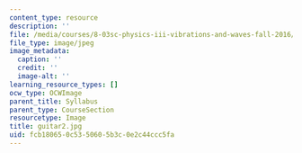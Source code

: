 ```yaml
---
content_type: resource
description: ''
file: /media/courses/8-03sc-physics-iii-vibrations-and-waves-fall-2016/fcb180650c5350605b3c0e2c44ccc5fa_guitar2.jpg
file_type: image/jpeg
image_metadata:
  caption: ''
  credit: ''
  image-alt: ''
learning_resource_types: []
ocw_type: OCWImage
parent_title: Syllabus
parent_type: CourseSection
resourcetype: Image
title: guitar2.jpg
uid: fcb18065-0c53-5060-5b3c-0e2c44ccc5fa
---
```


